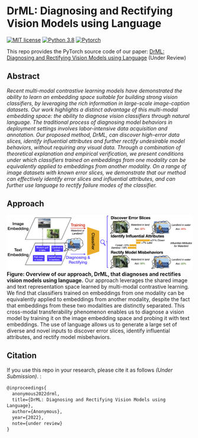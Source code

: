 # DrML: Diagnosing and Rectifying Vision Models using Language

[![MIT license](https://img.shields.io/badge/License-MIT-blue.svg)](https://lbesson.mit-license.org/)
[![Python 3.8](https://img.shields.io/badge/python-3.10-blue.svg)](https://www.python.org/downloads/release/python-310/)
[![Pytorch](https://img.shields.io/badge/Pytorch-1.12-red.svg)](https://pytorch.org/get-started/previous-versions/#v112)

This repo provides the PyTorch source code of our paper: 
[DrML: Diagnosing and Rectifying Vision Models using Language](https://openreview.net/forum?id=D-zfUK7BR6c) (Under Review)

## Abstract

*Recent multi-modal contrastive learning models have demonstrated the ability to learn an embedding space suitable for building strong vision classifiers, by leveraging the rich information in large-scale image-caption datasets. Our work highlights a distinct advantage of this multi-modal embedding space: the ability to diagnose vision classifiers through natural language. The traditional process of diagnosing model behaviors in deployment settings involves labor-intensive data acquisition and annotation. Our proposed method, DrML, can discover high-error data slices, identify influential attributes and further rectify undesirable model behaviors, without requiring any visual data. Through a combination of theoretical explanation and empirical verification, we present conditions under which classifiers trained on embeddings from one modality can be equivalently applied to embeddings from another modality. On a range of image datasets with known error slices, we demonstrate that our method can effectively identify error slices and influential attributes, and can further use language to rectify failure modes of the classifier.*

## Approach

![](./docs/figures/approach.png)
**Figure: Overview of our approach, DrML, that diagnoses and rectifies vision models using language.** Our approach leverages the shared image and text representation space learned by multi-modal contrastive learning. We find that classifiers trained on embeddings from one modality can be equivalently applied to embeddings from another modality, despite the fact that embeddings from these two modalities are distinctly separated. This cross-modal transferability phenomenon enables us to diagnose a vision model by training it on the image embedding space and probing it with text embeddings. The use of language allows us to generate a large set of diverse and novel inputs to discover error slices, identify influential attributes, and rectify model misbehaviors.

## Citation
If you use this repo in your research, please cite it as
follows *(Under Submission)*. :
```
@inproceedings{
  anonymous2022drml,
  title={DrML: Diagnosing and Rectifying Vision Models using Language},
  author={Anonymous},
  year={2022},
  note={under review}
}
```